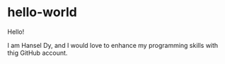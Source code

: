 # hello-world
Hello!

I am Hansel Dy, and I would love to enhance my programming skills with thig GitHub account.
